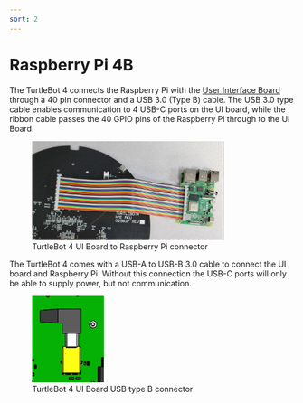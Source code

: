 ```yaml
---
sort: 2
---
```


# Raspberry Pi 4B

 The TurtleBot 4 connects the Raspberry Pi with the [User Interface Board](pcba.md) through a 40 pin connector and a USB 3.0 (Type B) cable. The USB 3.0 type cable enables communication to 4 USB-C ports on the UI board, while the ribbon cable passes the 40 GPIO pins of the Raspberry Pi through to the UI Board.

<figure class="aligncenter">
    <img src="media/ribbon_cable.png" alt="TurtleBot 4 40-pin" style="width: 80%"/>
    <figcaption>TurtleBot 4 UI Board to Raspberry Pi connector</figcaption>
</figure>


The TurtleBot 4 comes with a USB-A to USB-B 3.0 cable to connect the UI board and Raspberry Pi. Without this connection the USB-C ports will only be able to supply power, but not communication.

<figure class="aligncenter">
    <img src="media/USB_B.png" alt="TurtleBot 4 USB Type B" style="width: 30%"/>
    <figcaption>TurtleBot 4 UI Board USB type B connector</figcaption>
</figure>